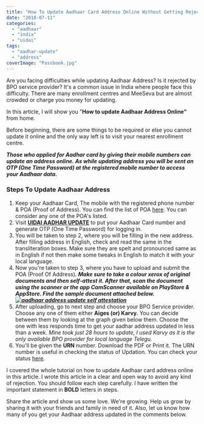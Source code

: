 ```yaml
---
title: "How To Update Aadhaar Card Address Online Without Getting Rejected? [BPO Method]"
date: "2018-07-11"
categories: 
  - "aadhaar"
  - "india"
  - "uidai"
tags: 
  - "aadhar-update"
  - "address"
coverImage: "Passbook.jpg"
---
```


Are you facing difficulties while updating Aadhaar Address? Is it rejected by BPO service provider? It's a common issue in India where people face this difficulty. There are many enrollment centres and MeeSeva but are almost crowded or charge you money for updating.

In this article, I will show you "**How to update Aadhaar Address Online"** from home.

Before beginning, there are some things to be required or else you cannot update it online and the only way left is to visit your nearest enrollment centre.

_**Those who applied for Aadhar card by giving their mobile numbers can update an address online. As while updating address you will be sent an OTP (One Time Password) at the registered mobile number to access your Aadhaar data.**_

### **Steps To Update Aadhaar Address**

1. Keep your Aadhaar Card, The mobile with the registered phone number & POA (Proof of Address). You can find the list of POA [here](https://ssup.uidai.gov.in/web/guest/ssup-instructions). You can consider any one of the POA's listed.
2. Visit **[UIDAI AADHAR UPDATE](http://j.gs/BGXe)** to put your Aadhaar Card number and generate OTP (One Time Password) for logging in.
3. You will be taken to step 2, where you will be filling in the new address. After filling address in English, check and read the same in the transliteration boxes. Make sure they are spelt and pronounced same as in English if not then make some tweaks in English to match it with your local language.
4. Now you're taken to step 3, where you have to upload and submit the POA (Proof Of Address). **_Make sure to take a colour xerox of original documents and then self-attest it. After that, scan the document using the scanner or the app CamScanner available on PlayStore & AppStore. Find the sample document attached below._** **_[![aadhaar address update self attestation](/posts/2018/07/images/Passbook-218x300.jpg)](https://sastaeinstein.com/wp-content/uploads/2018/07/Passbook.jpg)_**
5. After uploading, go to next step and choose your BPO Service provider. Choose any one of them either **Aiges (or) Karvy.** You can decide between them by looking at the graph given below them. Choose the one with less responds time to get your aadhar address updated in less than a week. _Mine took just 28 hours to update, I used Karvy as it is the only available BPO provider for local language Telegu._
6. You'll be given the **URN** number. Download the PDF or Print it. The URN number is useful in checking the status of Updation. You can check your status [here](https://ssup.uidai.gov.in/web/guest/check-status).

I covered the whole tutorial on how to update Aadhaar card address online in this article. I wrote this article in a clear and open way to avoid any kind of rejection. You should follow each step carefully. I have written the important statement in **BOLD** letters in steps.

Share the article and show us some love. We're growing. Help us grow by sharing it with your friends and family in need of it. Also, let us know how many of you get your Aadhaar address updated in the comments below.
